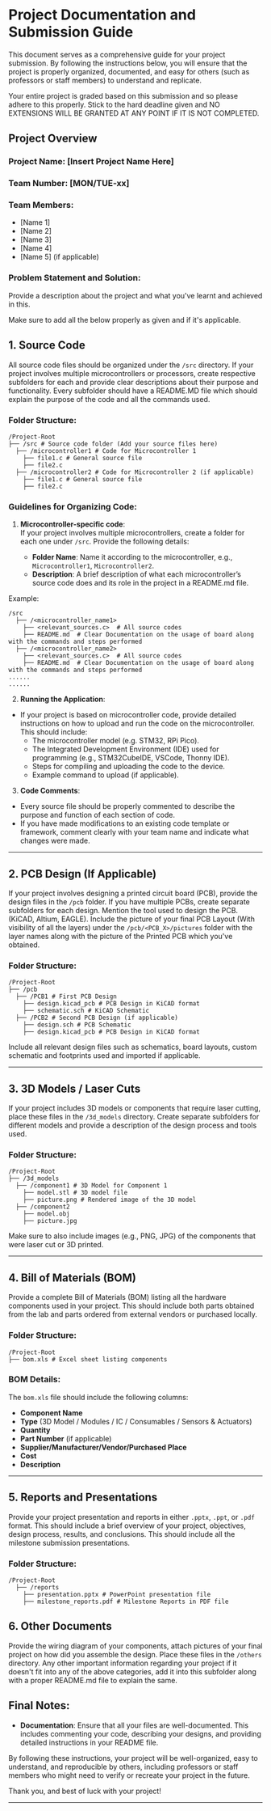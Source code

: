 # Project Documentation and Submission Guide

This document serves as a comprehensive guide for your project submission. By following the instructions below, you will ensure that the project is properly organized, documented, and easy for others (such as professors or staff members) to understand and replicate.

Your entire project is graded based on this submission and so please adhere to this properly. Stick to the hard deadline given and NO EXTENSIONS WILL BE GRANTED AT ANY POINT IF IT IS NOT COMPLETED.

## Project Overview

### Project Name: [Insert Project Name Here]
### Team Number: [MON/TUE-xx]
### Team Members:
- [Name 1]
- [Name 2]
- [Name 3]
- [Name 4]
- [Name 5] (if applicable)

### Problem Statement and Solution:

Provide a description about the project and what you've learnt and achieved in this.

Make sure to add all the below properly as given and if it's applicable.

## 1. Source Code

All source code files should be organized under the `/src` directory. If your project involves multiple microcontrollers or processors, create respective subfolders for each and provide clear descriptions about their purpose and functionality. Every subfolder should have a README.MD file which should explain the purpose of the code and all the commands used.

### Folder Structure:
```plaintext
/Project-Root 
├── /src # Source code folder (Add your source files here) 
  ├── /microcontroller1 # Code for Microcontroller 1 
    ├── file1.c # General source file 
    ├── file2.c
  ├── /microcontroller2 # Code for Microcontroller 2 (if applicable) 
    ├── file1.c # General source file 
    ├── file2.c
```

### Guidelines for Organizing Code:
1. **Microcontroller-specific code**:  
   If your project involves multiple microcontrollers, create a folder for each one under `/src`. Provide the following details:
   
   - **Folder Name**: Name it according to the microcontroller, e.g., `Microcontroller1`, `Microcontroller2`.
   - **Description**: A brief description of what each microcontroller’s source code does and its role in the project in a README.md file.

Example:
```plaintext
/src 
  ├── /<microcontroller_name1> 
    ├── <relevant_sources.c>  # All source codes
    ├── README.md  # Clear Documentation on the usage of board along with the commands and steps performed
  ├── /<microcontroller_name2> 
    ├── <relevant_sources.c>  # All source codes
    ├── README.md  # Clear Documentation on the usage of board along with the commands and steps performed
......
......
```


2. **Running the Application**:
- If your project is based on microcontroller code, provide detailed instructions on how to upload and run the code on the microcontroller. This should include:
  - The microcontroller model (e.g. STM32, RPi Pico).
  - The Integrated Development Environment (IDE) used for programming (e.g., STM32CubeIDE, VSCode, Thonny IDE).
  - Steps for compiling and uploading the code to the device.
  - Example command to upload (if applicable).

3. **Code Comments**:
- Every source file should be properly commented to describe the purpose and function of each section of code.
- If you have made modifications to an existing code template or framework, comment clearly with your team name and indicate what changes were made.

---

## 2. PCB Design (If Applicable)

If your project involves designing a printed circuit board (PCB), provide the design files in the `/pcb` folder. If you have multiple PCBs, create separate subfolders for each design. Mention the tool used to design the PCB. (KiCAD, Altium, EAGLE). Include the picture of your final PCB Layout (With visibility of all the layers) under the `/pcb/<PCB_X>/pictures` folder with the layer names along with the picture of the Printed PCB which you've obtained.

### Folder Structure:
```plaintext
/Project-Root 
├── /pcb 
  ├── /PCB1 # First PCB Design 
    ├── design.kicad_pcb # PCB Design in KiCAD format 
    ├── schematic.sch # KiCAD Schematic 
  ├── /PCB2 # Second PCB Design (if applicable) 
    ├── design.sch # PCB Schematic
    ├── design.kicad_pcb # PCB Design in KiCAD format 
```
Include all relevant design files such as schematics, board layouts, custom schematic and footprints used and imported if applicable.

---

## 3. 3D Models / Laser Cuts

If your project includes 3D models or components that require laser cutting, place these files in the `/3d_models` directory. Create separate subfolders for different models and provide a description of the design process and tools used.

### Folder Structure:
```plaintext
/Project-Root 
├── /3d_models 
  ├── /component1 # 3D Model for Component 1 
    ├── model.stl # 3D model file 
    ├── picture.png # Rendered image of the 3D model 
  ├── /component2 
    ├── model.obj 
    ├── picture.jpg
```
Make sure to also include images (e.g., PNG, JPG) of the components that were laser cut or 3D printed.

---

## 4. Bill of Materials (BOM)

Provide a complete Bill of Materials (BOM) listing all the hardware components used in your project. This should include both parts obtained from the lab and parts ordered from external vendors or purchased locally.

### Folder Structure:
```plaintext
/Project-Root 
├── bom.xls # Excel sheet listing components
```

### BOM Details:
The `bom.xls` file should include the following columns:
- **Component Name**
- **Type** (3D Model / Modules / IC / Consumables / Sensors & Actuators)
- **Quantity**
- **Part Number** (if applicable)
- **Supplier/Manufacturer/Vendor/Purchased Place**
- **Cost**
- **Description**

---

## 5. Reports and Presentations

Provide your project presentation and reports in either `.pptx`, `.ppt`, or `.pdf` format. This should include a brief overview of your project, objectives, design process, results, and conclusions. This should include all the milestone submission presentations.

### Folder Structure:
```plaintext
/Project-Root
  ├── /reports 
    ├── presentation.pptx # PowerPoint presentation file
    ├── milestone_reports.pdf # Milestone Reports in PDF file
```

## 6. Other Documents

Provide the wiring diagram of your components, attach pictures of your final project on how did you assemble the design. Place these files in the `/others` directory.
Any other important information regarding your project if it doesn't fit into any of the above categories, add it into this subfolder along with a proper README.md file to explain the same.

## Final Notes:
- **Documentation**: Ensure that all your files are well-documented. This includes commenting your code, describing your designs, and providing detailed instructions in your README file.

By following these instructions, your project will be well-organized, easy to understand, and reproducible by others, including professors or staff members who might need to verify or recreate your project in the future.

Thank you, and best of luck with your project!

---
